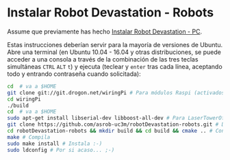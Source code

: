 # Instalar Robot Devastation - Robots

Assume que previamente has hecho [Instalar Robot Devastation - PC](install-robot-devastation---pc.md).

Estas instrucciones deberían servir para la mayoría de versiones de Ubuntu. Abre una terminal (en Ubuntu 10.04 - 16.04 y otras distribuciones, se puede acceder a una consola a través de la combinación de las tres teclas simultáneas `CTRL` `ALT` `t`) y ejecuta (teclear y `enter` tras cada línea, aceptando todo y entrando contraseña cuando solicitada):

```bash
cd  # va a $HOME
git clone git://git.drogon.net/wiringPi # Para módulos Raspi (activados por defecto)
cd wiringPi
./build
cd  # va a $HOME
sudo apt-get install libserial-dev libboost-all-dev # Para LaserTowerOfDeathController
git clone https://github.com/asrob-uc3m/robotDevastation-robots.git # Descarga Robot Devastation - Robots
cd robotDevastation-robots && mkdir build && cd build && cmake .. # Configura Robot Devastation - Robots
make # Compila
sudo make install # Instala :-)
sudo ldconfig # Por si acaso... ;-)
```

